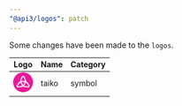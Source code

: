 ```yaml
---
"@api3/logos": patch
---
```


Some changes have been made to the `logos`.

|Logo|Name|Category|
|---|---|---|
|<img src="./raw/symbols/taiko.svg" width="36" alt="">|taiko|symbol|

